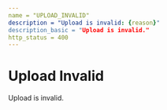 ```yaml
---
name = "UPLOAD_INVALID"
description = "Upload is invalid: {reason}"
description_basic = "Upload is invalid."
http_status = 400
---
```


# Upload Invalid

Upload is invalid.
